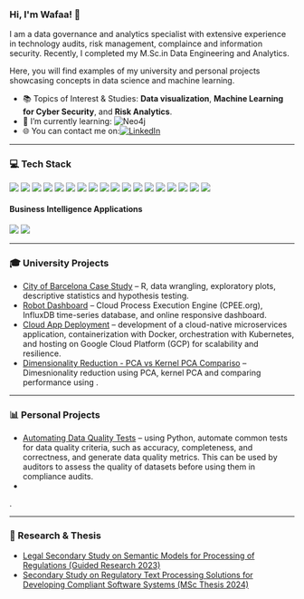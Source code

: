 ### Hi, I'm Wafaa! 👋 
I am a data governance and analytics specialist with extensive experience in technology audits, risk management, complaince and information security. Recently, I completed my M.Sc.in Data Engineering and Analytics. 

Here, you will find examples of my university and personal projects showcasing concepts in data science and machine learning.

- 📚 Topics of Interest & Studies: **Data visualization**, **Machine Learning for Cyber Security**, and **Risk Analytics**.
- 🌱 I’m currently learning: ![Neo4j](https://img.shields.io/badge/Neo4j-4581C3?&style=for-the-badge&logo=neo4j&logoColor=white)
- 🌐 You can contact me on:[![LinkedIn](https://img.shields.io/badge/linkedin-0A66C2?&style=for-the-badge&logo=linkedin&logoColor=white)](https://www.linkedin.com/in/wabusadah/)

---
### 💻 Tech Stack
<img src="https://img.shields.io/badge/python%20-%2314354C.svg?&style=for-the-badge&logo=python&logoColor=white"/> <img src="https://img.shields.io/badge/r-%23276DC3.svg?&style=for-the-badge&logo=r&logoColor=white"/> <img src="https://img.shields.io/badge/c++%20-%2300599C.svg?&style=for-the-badge&logo=c%2B%2B&ogoColor=white"/> <img src="https://img.shields.io/badge/javascript%20-%23323330.svg?&style=for-the-badge&logo=javascript&logoColor=%23F7DF1E"/> <img src ="https://img.shields.io/badge/oracle%20-%23F00000.svg?&style=for-the-badge&logo=oracle&logoColor=white" /> <img src="https://img.shields.io/badge/mysql-%2300f.svg?&style=for-the-badge&logo=mysql&logoColor=white"/> <img src="https://img.shields.io/badge/Microsoft%20SQL%20Sever-CC2927?style=for-the-badge&logo=microsoft%20sql%20server&logoColor=white" /> <img src ="https://img.shields.io/badge/postgres-%23316192.svg?&style=for-the-badge&logo=postgresql&logoColor=white"/> <img src ="https://img.shields.io/badge/MongoDB-%234ea94b.svg?&style=for-the-badge&logo=mongodb&logoColor=white"/> <img src="https://img.shields.io/badge/numpy-%23013243.svg?style=for-the-badge&logo=numpy&logoColor=white" /> <img src="https://img.shields.io/badge/pandas-%23150458.svg?style=for-the-badge&logo=pandas&logoColor=white" /> <img src="https://img.shields.io/badge/scikit--learn-%23F7931E.svg?style=for-the-badge&logo=scikit-learn&logoColor=white" /> <img src="https://img.shields.io/badge/SciPy-%230C55A5.svg?style=for-the-badge&logo=scipy&logoColor=%white" /> <img src="https://img.shields.io/badge/AWS%20-%23FF9900.svg?&style=for-the-badge&logo=amazon-aws&logoColor=white"/> <img src="https://img.shields.io/badge/Google%20Cloud%20-%234285F4.svg?&style=for-the-badge&logo=google-cloud&logoColor=white"/> <img src="https://img.shields.io/badge/docker%20-%230db7ed.svg?&style=for-the-badge&logo=docker&logoColor=white"/> <img src="https://img.shields.io/badge/kubernetes%20-%23326ce5.svg?&style=for-the-badge&logo=kubernetes&logoColor=white"/> <img src ="https://img.shields.io/badge/jira-%230A0FFF.svg?style=for-the-badge&logo=jira&logoColor=white" /> 

#### Business Intelligence Applications 
<img src="https://img.shields.io/badge/tableau-E97627?&style=for-the-badge&logo=Tableau&logoColor=white" /> <img src ="https://img.shields.io/badge/power_bi-F2C811?style=for-the-badge&logo=powerbi&logoColor=black" />

---
### 🎓 University Projects  
- [City of Barcelona Case Study](https://github.com/WafaaN/Barcelona-Case-Study-Statistics-with-R) – R, data wrangling, exploratory plots, descriptive statistics and hypothesis testing.  
- [Robot Dashboard](https://github.com/WafaaN/Robot_Dashboard_CPEE_PAIS) – Cloud Process Execution Engine (CPEE.org), InfluxDB time-series database, and online responsive dashboard.
- [Cloud App Deployment](https://github.com/abhishekkarki/cloud-app-deployment) – development of a  cloud-native microservices application, containerization with Docker, orchestration with Kubernetes, and hosting on Google Cloud Platform (GCP) for scalability and resilience.
- [Dimensionality Reduction - PCA vs Kernel PCA Compariso](https://github.com/WafaaN/pca-kpca-comparison) – Dimesnionality reduction using PCA, kernel PCA and comparing performance using .

<!-- 
- [Eigenfaces](https://github.com/WafaaN/Robot_Dashboard_CPEE_PAIS) – Dimesnionality reduction using PCA, kernel PCA and feature selection.
- [ML Algorithms](https://github.com/WafaaN/Machine-Learning-Algorithms) - demos of of algorithms using Python's most commonly used libraries numpy, pandas, scipy, matplotlib and scikit-learn.
--> 


---
### 📊 Personal Projects  
- [Automating Data Quality Tests](https://github.com/WafaaN/automating-data-quality-tests) – using Python, automate common tests for data quality criteria, such as accuracy, completeness, and correctness, and generate data quality metrics. This can be used by auditors to assess the quality of datasets before using them in compliance audits.
- 
<!-- -- [Data Engineer/Governance/Management Jobs Market Analysis](https://github.com/WafaaN/data_jobs_market_analysis) – study explores and compares job requirements and other attributes advertised for Data Engineering, Data Governance, and Data Management jobs. Uses Python and NLP techniques on data manually collected from LinkedIn (2025)
<!-- - [Spam Classifier](https://github.com/WafaaN/Robot_Dashboard_CPEE_PAIS) -->.

---
### 📄 Research & Thesis  
- [Legal Secondary Study on Semantic Models for Processing of Regulations (Guided Research 2023)](https://github.com/WafaaN/research/blob/main/GR2023_LegalTextProcessing.pdf)  
- [Secondary Study on Regulatory Text Processing Solutions for Developing Compliant Software Systems (MSc Thesis 2024)](https://github.com/WafaaN/research/blob/main/MScThesis_LegaTextlProcessComplntSystems.pdf)  

